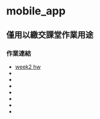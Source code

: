 # mobile_app
## 僅用以繳交課堂作業用途

### 作業連結
* [week2 hw](https://github.com/KPB98115/mobile_app/blob/master/app/src/main/java/com/example/mobile_app/MainActivity.java)
* 
*
*
*
*
*
*
